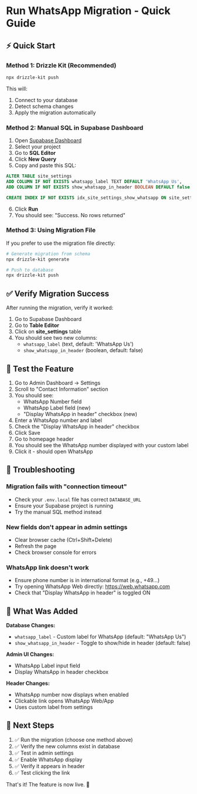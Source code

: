 # Run WhatsApp Migration - Quick Guide

## ⚡ Quick Start

### Method 1: Drizzle Kit (Recommended)
```bash
npx drizzle-kit push
```

This will:
1. Connect to your database
2. Detect schema changes
3. Apply the migration automatically

### Method 2: Manual SQL in Supabase Dashboard
1. Open [Supabase Dashboard](https://app.supabase.com)
2. Select your project
3. Go to **SQL Editor**
4. Click **New Query**
5. Copy and paste this SQL:

```sql
ALTER TABLE site_settings
ADD COLUMN IF NOT EXISTS whatsapp_label TEXT DEFAULT 'WhatsApp Us',
ADD COLUMN IF NOT EXISTS show_whatsapp_in_header BOOLEAN DEFAULT false;

CREATE INDEX IF NOT EXISTS idx_site_settings_show_whatsapp ON site_settings(show_whatsapp_in_header);
```

6. Click **Run**
7. You should see: "Success. No rows returned"

### Method 3: Using Migration File
If you prefer to use the migration file directly:

```bash
# Generate migration from schema
npx drizzle-kit generate

# Push to database
npx drizzle-kit push
```

## ✅ Verify Migration Success

After running the migration, verify it worked:

1. Go to Supabase Dashboard
2. Go to **Table Editor**
3. Click on **site_settings** table
4. You should see two new columns:
   - `whatsapp_label` (text, default: 'WhatsApp Us')
   - `show_whatsapp_in_header` (boolean, default: false)

## 🧪 Test the Feature

1. Go to Admin Dashboard → Settings
2. Scroll to "Contact Information" section
3. You should see:
   - WhatsApp Number field
   - WhatsApp Label field (new)
   - "Display WhatsApp in header" checkbox (new)
4. Enter a WhatsApp number and label
5. Check the "Display WhatsApp in header" checkbox
6. Click Save
7. Go to homepage header
8. You should see the WhatsApp number displayed with your custom label
9. Click it - should open WhatsApp

## 🐛 Troubleshooting

### Migration fails with "connection timeout"
- Check your `.env.local` file has correct `DATABASE_URL`
- Ensure your Supabase project is running
- Try the manual SQL method instead

### New fields don't appear in admin settings
- Clear browser cache (Ctrl+Shift+Delete)
- Refresh the page
- Check browser console for errors

### WhatsApp link doesn't work
- Ensure phone number is in international format (e.g., +49...)
- Try opening WhatsApp Web directly: https://web.whatsapp.com
- Check that "Display WhatsApp in header" is toggled ON

## 📝 What Was Added

**Database Changes:**
- `whatsapp_label` - Custom label for WhatsApp (default: "WhatsApp Us")
- `show_whatsapp_in_header` - Toggle to show/hide in header (default: false)

**Admin UI Changes:**
- WhatsApp Label input field
- Display WhatsApp in header checkbox

**Header Changes:**
- WhatsApp number now displays when enabled
- Clickable link opens WhatsApp Web/App
- Uses custom label from settings

## 🎯 Next Steps

1. ✅ Run the migration (choose one method above)
2. ✅ Verify the new columns exist in database
3. ✅ Test in admin settings
4. ✅ Enable WhatsApp display
5. ✅ Verify it appears in header
6. ✅ Test clicking the link

That's it! The feature is now live. 🚀

